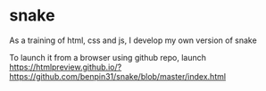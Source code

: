 # snake
As a training of html, css and js, I develop my own version of snake

To launch it from a browser using github repo, launch https://htmlpreview.github.io/?https://github.com/benpin31/snake/blob/master/index.html
